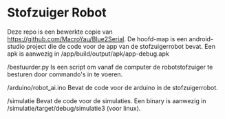 # Stofzuiger Robot

Deze repo is een bewerkte copie van https://github.com/MacroYau/Blue2Serial. De hoofd-map is een android-studio project die de code voor de app van de stofzuigerrobot bevat. Een apk is aanwezig in /app/build/output/apk/app-debug.apk

/bestuurder.py          Is een script om vanaf de computer de robotstofzuiger te besturen door commando's in te voeren.

/arduino/robot_ai.ino   Bevat de code voor de arduino in de stofzuigerrobot.

/simulatie              Bevat de code voor de simulaties. Een binary is aanwezig in /simulatie/target/debug/simulatie3 (voor linux).
